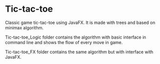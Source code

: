 # Tic-tac-toe
Classic game tic-tac-toe using JavaFX. It is made with trees and based on minimax algorithm.

Tic-tac-toe_Logic folder contains the algorithm with basic interface in command line and shows the flow of every move in game.

Tic-tac-toe_FX folder contains the same algorithm but with interface with JavaFX.
